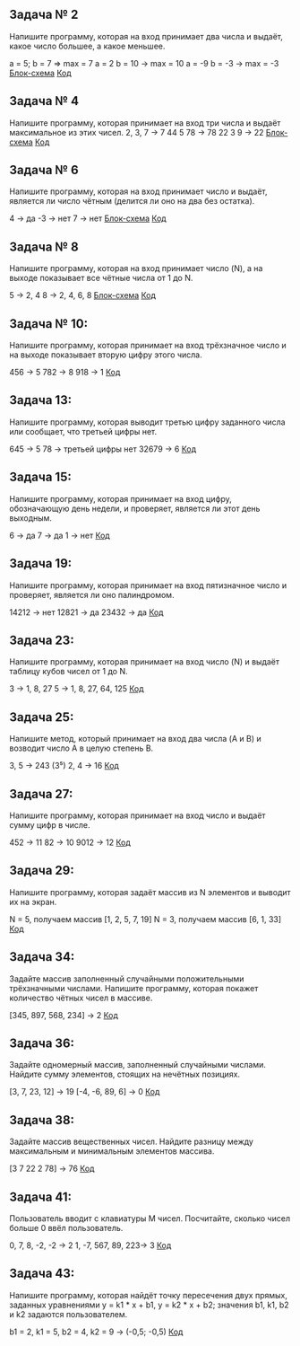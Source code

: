## Задача № 2
Напишите программу, которая на вход принимает два числа и выдаёт, какое число большее, а какое меньшее.

a = 5; b = 7 => max = 7
a = 2 b = 10 -> max = 10
a = -9 b = -3 -> max = -3
[Блок-схема](Task001\diagram.drawio.png) 
[Код](Task001/Program.cs)

## Задача № 4

Напишите программу, которая принимает на вход три числа и выдаёт максимальное из этих чисел.
2, 3, 7 -> 7
44 5 78 -> 78
22 3 9 -> 22
[Блок-схема](Task002\diagram.drawio.png)
[Код](Task002/Program.cs)

## Задача № 6
Напишите программу, которая на вход принимает число и выдаёт, является ли число чётным (делится ли оно на два без остатка).

4 -> да
-3 -> нет
7 -> нет
[Блок-схема](Task003\diagram.drawio.png)
[Код](Task003\Program.cs)

## Задача № 8
Напишите программу, которая на вход принимает число (N), а на выходе показывает все чётные числа от 1 до N.

5 -> 2, 4
8 -> 2, 4, 6, 8
[Блок-схема](Task004\diagram.drawio.png)
[Код](Task004\Program.cs)

## Задача № 10:
Напишите программу, которая принимает на вход трёхзначное число и на выходе показывает вторую цифру этого числа.

456 -> 5
782 -> 8
918 -> 1
[Код](Task005\Program.cs)


## Задача 13: 
Напишите программу, которая выводит третью цифру заданного числа или сообщает, что третьей цифры нет.

645 -> 5
78 -> третьей цифры нет
32679 -> 6
[Код](Task006\Program.cs)

 ## Задача 15: 
 Напишите программу, которая принимает на вход цифру, обозначающую день недели, и проверяет, является ли этот день выходным.

6 -> да
7 -> да
1 -> нет
[Код](Task007\Program.cs)

## Задача 19: 
Напишите программу, которая принимает на вход пятизначное число и проверяет, является ли оно палиндромом.

14212 -> нет
12821 -> да
23432 -> да
[Код](Task008\Program.cs)

## Задача 23: 
Напишите программу, которая принимает на вход число (N) и выдаёт таблицу кубов чисел от 1 до N.

3 -> 1, 8, 27
5 -> 1, 8, 27, 64, 125
[Код](Task009\Program.cs)

## Задача 25: 
Напишите метод, который принимает на вход два числа (A и B) и возводит число A в целую степень B.

3, 5 -> 243 (3⁵)
2, 4 -> 16
[Код](Task010\Program.cs)

## Задача 27: 
Напишите программу, которая принимает на вход число и выдаёт сумму цифр в числе.

452 -> 11
82 -> 10
9012 -> 12
[Код](Task011\Program.cs)

## Задача 29: 
Напишите программу, которая задаёт массив из N элементов и выводит их на экран.

N = 5, получаем массив [1, 2, 5, 7, 19]
N = 3, получаем массив [6, 1, 33]
[Код](Task012\Program.cs)

## Задача 34:
 Задайте массив заполненный случайными положительными трёхзначными числами. Напишите программу, которая покажет количество чётных чисел в массиве.

[345, 897, 568, 234] -> 2
[Код](Task013\Program.cs)

## Задача 36: 
Задайте одномерный массив, заполненный случайными числами. Найдите сумму элементов, стоящих на нечётных позициях.

[3, 7, 23, 12] -> 19
[-4, -6, 89, 6] -> 0
[Код](Task014\Program.cs)

## Задача 38: 
Задайте массив вещественных чисел. Найдите разницу между максимальным и минимальным элементов массива.

[3 7 22 2 78] -> 76
[Код](Task015\Program.cs)

## Задача 41: 
Пользователь вводит с клавиатуры M чисел. Посчитайте, сколько чисел больше 0 ввёл пользователь.

0, 7, 8, -2, -2 -> 2
1, -7, 567, 89, 223-> 3
[Код](Task016\Program.cs)

## Задача 43:
 Напишите программу, которая найдёт точку пересечения двух прямых, заданных уравнениями y = k1 * x + b1, y = k2 * x + b2; значения b1, k1, b2 и k2 задаются пользователем.

b1 = 2, k1 = 5, b2 = 4, k2 = 9 -> (-0,5; -0,5)
[Код](Task017\Program.cs)

